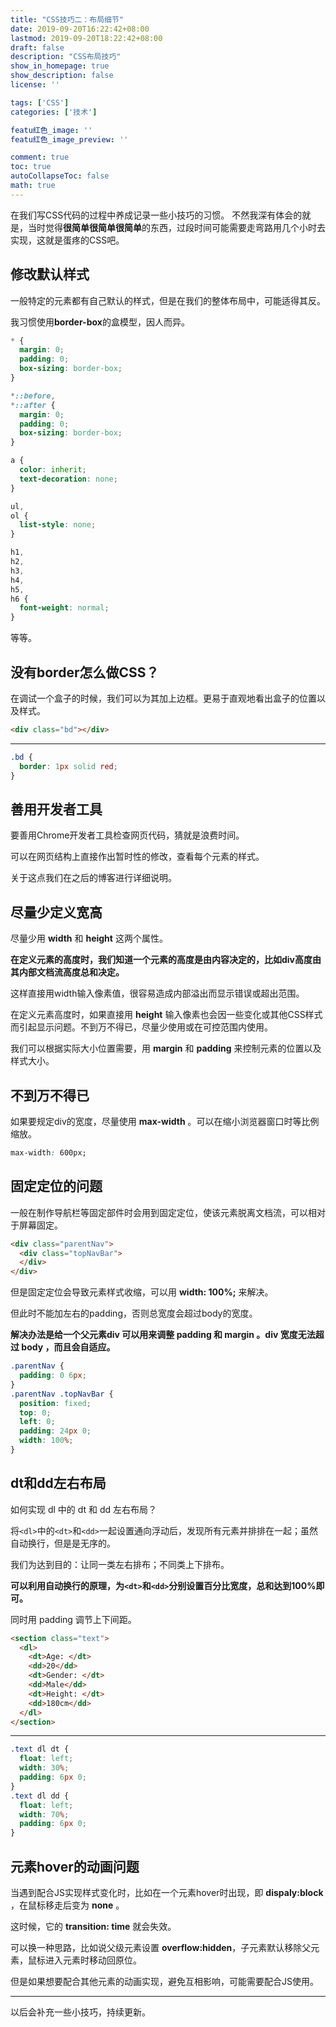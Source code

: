 ```yaml
---
title: "CSS技巧二：布局细节"
date: 2019-09-20T16:22:42+08:00
lastmod: 2019-09-20T18:22:42+08:00
draft: false
description: "CSS布局技巧"
show_in_homepage: true
show_description: false
license: ''

tags: ['CSS']
categories: ['技术']

featu红色_image: ''
featu红色_image_preview: ''

comment: true
toc: true
autoCollapseToc: false
math: true
---
```


在我们写CSS代码的过程中养成记录一些小技巧的习惯。
不然我深有体会的就是，当时觉得**很简单很简单很简单**的东西，过段时间可能需要走弯路用几个小时去实现，这就是蛋疼的CSS吧。

## 修改默认样式

一般特定的元素都有自己默认的样式，但是在我们的整体布局中，可能适得其反。

我习惯使用**border-box**的盒模型，因人而异。

```css
* {
  margin: 0;
  padding: 0;
  box-sizing: border-box;
}

*::before,
*::after {
  margin: 0;
  padding: 0;
  box-sizing: border-box;
}

a {
  color: inherit;
  text-decoration: none;
}

ul,
ol {
  list-style: none;
}

h1,
h2,
h3,
h4,
h5,
h6 {
  font-weight: normal;
}
```
等等。

## 没有border怎么做CSS？

在调试一个盒子的时候，我们可以为其加上边框。更易于直观地看出盒子的位置以及样式。

```html
<div class="bd"></div>
```
---
```css
.bd {
  border: 1px solid red;
}
```

## 善用开发者工具

要善用Chrome开发者工具检查网页代码，猜就是浪费时间。

可以在网页结构上直接作出暂时性的修改，查看每个元素的样式。

关于这点我们在之后的博客进行详细说明。

## 尽量少定义宽高

尽量少用 **width** 和 **height** 这两个属性。

**在定义元素的高度时，我们知道一个元素的高度是由内容决定的，比如div高度由其内部文档流高度总和决定。**

这样直接用width输入像素值，很容易造成内部溢出而显示错误或超出范围。

在定义元素高度时，如果直接用 **height** 输入像素也会因一些变化或其他CSS样式而引起显示问题。不到万不得已，尽量少使用或在可控范围内使用。

我们可以根据实际大小位置需要，用 **margin** 和 **padding** 来控制元素的位置以及样式大小。

## 不到万不得已

如果要规定div的宽度，尽量使用 **max-width** 。可以在缩小浏览器窗口时等比例缩放。
```css
max-width: 600px;
```

## 固定定位的问题

一般在制作导航栏等固定部件时会用到固定定位，使该元素脱离文档流，可以相对于屏幕固定。

```html
<div class="parentNav">
  <div class="topNavBar">
  </div>
</div>
```

但是固定定位会导致元素样式收缩，可以用 **width: 100%;** 来解决。

但此时不能加左右的padding，否则总宽度会超过body的宽度。

**解决办法是给一个父元素div 可以用来调整 padding 和 margin 。div 宽度无法超过 body ，而且会自适应。**

```css
.parentNav {
  padding: 0 6px;
}
.parentNav .topNavBar {
  position: fixed;
  top: 0;
  left: 0;
  padding: 24px 0;
  width: 100%;
}
```

## dt和dd左右布局
如何实现 dl 中的 dt 和 dd 左右布局？

将`<dl>`中的`<dt>`和`<dd>`一起设置通向浮动后，发现所有元素并排排在一起；虽然自动换行，但是是无序的。

我们为达到目的：让同一类左右排布；不同类上下排布。

**可以利用自动换行的原理，为`<dt>`和`<dd>`分别设置百分比宽度，总和达到100%即可。**

同时用 padding 调节上下间距。

```html
<section class="text">
  <dl>
    <dt>Age: </dt>
    <dd>20</dd>
    <dt>Gender: </dt>
    <dd>Male</dd>
    <dt>Height: </dt>
    <dd>180cm</dd>
  </dl>
</section>
```
---
```css
.text dl dt {
  float: left;
  width: 30%;
  padding: 6px 0;
}
.text dl dd {
  float: left;
  width: 70%;
  padding: 6px 0;
}
```
## 元素hover的动画问题

当遇到配合JS实现样式变化时，比如在一个元素hover时出现，即 **dispaly:block** ，在鼠标移走后变为 **none** 。

这时候，它的 **transition: time** 就会失效。

可以换一种思路，比如说父级元素设置 **overflow:hidden**，子元素默认移除父元素，鼠标进入元素时移动回原位。

但是如果想要配合其他元素的动画实现，避免互相影响，可能需要配合JS使用。

---
以后会补充一些小技巧，持续更新。
